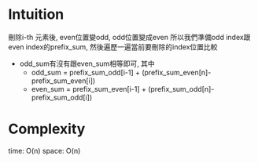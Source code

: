 # Intuition

刪除i-th 元素後, even位置變odd, odd位置變成even
所以我們準備odd index跟even index的prefix_sum, 然後遍歷一遍當前要刪除的index位置比較

- odd_sum有沒有跟even_sum相等即可, 其中
    - odd_sum = prefix_sum_odd[i-1] + (prefix_sum_even[n]-prefix_sum_even[i])
    - even_sum = prefix_sum_even[i-1] + (prefix_sum_odd[n]-prefix_sum_odd[i])

# Complexity

time: O(n)
space: O(n)